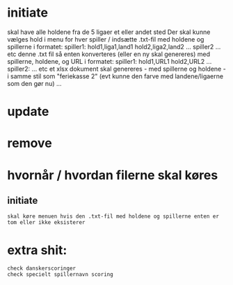 # initiate
skal have alle holdene fra de 5 ligaer et eller andet sted
Der skal kunne vælges hold i menu for hver spiller / indsætte .txt-fil med holdene og spillerne i formatet:
    spiller1:
    hold1,liga1,land1
    hold2,liga2,land2
    ...
    spiller2
    ... etc
denne .txt fil så enten konverteres (eller en ny skal genereres) med spillerne, holdene, og URL i formatet:
    spiller1:
    hold1,URL1
    hold2,URL2
    ...
    spiller2:
    ... etc
et xlsx dokument skal genereres - med spillerne og holdene - i samme stil som "feriekasse 2" (evt kunne den farve med landene/ligaerne som den gør nu)
...
# update
# remove


# hvornår / hvordan filerne skal køres
## initiate
    skal køre menuen hvis den .txt-fil med holdene og spillerne enten er tom eller ikke eksisterer 
# extra shit:
    check danskerscoringer
    check specielt spillernavn scoring